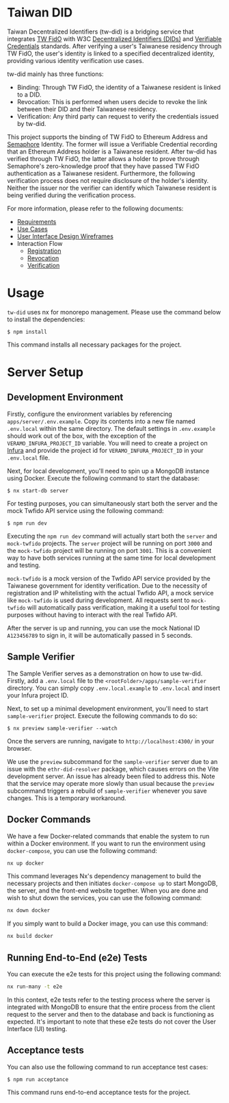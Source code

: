 # Taiwan DID

Taiwan Decentralized Identifiers (tw-did) is a bridging service that integrates [TW FidO](https://fido.moi.gov.tw/pt/) with W3C [Decentralized Identifiers (DIDs)](https://www.w3.org/TR/did-core/) and [Verifiable Credentials](https://www.w3.org/TR/vc-data-model-2.0/) standards. After verifying a user's Taiwanese residency through TW FidO, the user's identity is linked to a specified decentralized identity, providing various identity verification use cases.

tw-did mainly has three functions:

- Binding: Through TW FidO, the identity of a Taiwanese resident is linked to a DID.
- Revocation: This is performed when users decide to revoke the link between their DID and their Taiwanese residency.
- Verification: Any third party can request to verify the credentials issued by tw-did.

This project supports the binding of TW FidO to Ethereum Address and [Semaphore](https://semaphore.appliedzkp.org/) Identity. The former will issue a Verifiable Credential recording that an Ethereum Address holder is a Taiwanese resident. After tw-did has verified through TW FidO, the latter allows a holder to prove through Semaphore's zero-knowledge proof that they have passed TW FidO authentication as a Taiwanese resident. Furthermore, the following verification process does not require disclosure of the holder's identity. Neither the issuer nor the verifier can identify which Taiwanese resident is being verified during the verification process.

For more information, please refer to the following documents:

- [Requirements](docs/requirements.md)
- [Use Cases](docs/use-cases.md)
- [User Interface Design Wireframes](docs/wireframes.md)
- Interaction Flow
  - [Registration](docs/registration.md)
  - [Revocation](docs/revocation.md)
  - [Verification](docs/verification.md)

# Usage

`tw-did` uses nx for monorepo management. Please use the command below to install the dependencies:

```shell
$ npm install
```

This command installs all necessary packages for the project.

# Server Setup

## Development Environment

Firstly, configure the environment variables by referencing `apps/server/.env.example`. Copy its contents into a new file named `.env.local` within the same directory. The default settings in `.env.example` should work out of the box, with the exception of the `VERAMO_INFURA_PROJECT_ID` variable. You will need to create a project on [Infura](https://www.infura.io/) and provide the project id for `VERAMO_INFURA_PROJECT_ID` in your `.env.local` file.

Next, for local development, you'll need to spin up a MongoDB instance using Docker. Execute the following command to start the database:

```shell
$ nx start-db server
```

For testing purposes, you can simultaneously start both the server and the mock Twfido API service using the following command:

```shell
$ npm run dev
```

Executing the `npm run dev` command will actually start both the `server` and `mock-twfido` projects. The `server` project will be running on port `3000` and the `mock-twfido` project will be running on port `3001`. This is a convenient way to have both services running at the same time for local development and testing.

`mock-twfido` is a mock version of the Twfido API service provided by the Taiwanese government for identity verification. Due to the necessity of registration and IP whitelisting with the actual Twfido API, a mock service like `mock-twfido` is used during development. All requests sent to `mock-twfido` will automatically pass verification, making it a useful tool for testing purposes without having to interact with the real Twfido API.

After the server is up and running, you can use the mock National ID `A123456789` to sign in, it will be automatically passed in 5 seconds.

## Sample Verifier

The Sample Verifier serves as a demonstration on how to use tw-did. Firstly, add a `.env.local` file to the `<rootFolder>/apps/sample-verifier` directory. You can simply copy `.env.local.example` to `.env.local` and insert your Infura project ID.

Next, to set up a minimal development environment, you'll need to start `sample-verifier` project. Execute the following commands to do so:

```shell
$ nx preview sample-verifier --watch
```

Once the servers are running, navigate to `http://localhost:4300/` in your browser.

We use the `preview` subcommand for the `sample-verifier` server due to an issue with the `ethr-did-resolver` package, which causes errors on the Vite development server. An issue has already been filed to address this. Note that the service may operate more slowly than usual because the `preview` subcommand triggers a rebuild of `sample-verifier` whenever you save changes. This is a temporary workaround.

## Docker Commands

We have a few Docker-related commands that enable the system to run within a Docker environment. If you want to run the environment using `docker-compose`, you can use the following command:

```bash
nx up docker
```

This command leverages Nx's dependency management to build the necessary projects and then initiates `docker-compose up` to start MongoDB, the server, and the front-end website together. When you are done and wish to shut down the services, you can use the following command:

```bash
nx down docker
```

If you simply want to build a Docker image, you can use this command:

```bash
nx build docker
```

## Running End-to-End (e2e) Tests

You can execute the e2e tests for this project using the following command:

```bash
nx run-many -t e2e
```

In this context, e2e tests refer to the testing process where the server is integrated with MongoDB to ensure that the entire process from the client request to the server and then to the database and back is functioning as expected. It's important to note that these e2e tests do not cover the User Interface (UI) testing.

## Acceptance tests

You can also use the following command to run acceptance test cases:

```shell
$ npm run acceptance
```

This command runs end-to-end acceptance tests for the project.
